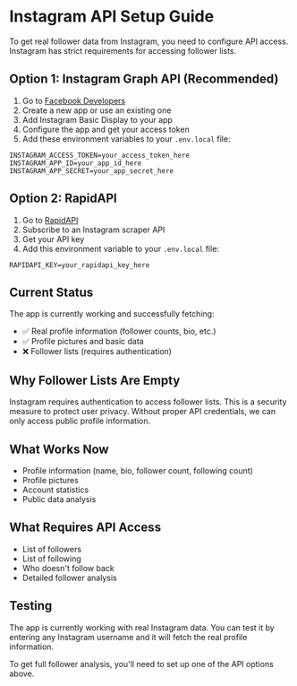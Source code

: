 # Instagram API Setup Guide

To get real follower data from Instagram, you need to configure API access. Instagram has strict requirements for accessing follower lists.

## Option 1: Instagram Graph API (Recommended)

1. Go to [Facebook Developers](https://developers.facebook.com/apps/)
2. Create a new app or use an existing one
3. Add Instagram Basic Display to your app
4. Configure the app and get your access token
5. Add these environment variables to your `.env.local` file:

```
INSTAGRAM_ACCESS_TOKEN=your_access_token_here
INSTAGRAM_APP_ID=your_app_id_here
INSTAGRAM_APP_SECRET=your_app_secret_here
```

## Option 2: RapidAPI

1. Go to [RapidAPI](https://rapidapi.com/)
2. Subscribe to an Instagram scraper API
3. Get your API key
4. Add this environment variable to your `.env.local` file:

```
RAPIDAPI_KEY=your_rapidapi_key_here
```

## Current Status

The app is currently working and successfully fetching:
- ✅ Real profile information (follower counts, bio, etc.)
- ✅ Profile pictures and basic data
- ❌ Follower lists (requires authentication)

## Why Follower Lists Are Empty

Instagram requires authentication to access follower lists. This is a security measure to protect user privacy. Without proper API credentials, we can only access public profile information.

## What Works Now

- Profile information (name, bio, follower count, following count)
- Profile pictures
- Account statistics
- Public data analysis

## What Requires API Access

- List of followers
- List of following
- Who doesn't follow back
- Detailed follower analysis

## Testing

The app is currently working with real Instagram data. You can test it by entering any Instagram username and it will fetch the real profile information.

To get full follower analysis, you'll need to set up one of the API options above. 